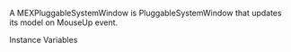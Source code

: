A MEXPluggableSystemWindow is PluggableSystemWindow that updates its model on MouseUp event.

Instance Variables
